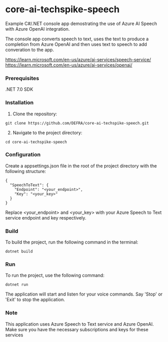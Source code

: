 # core-ai-techspike-speech

Example C#/.NET console app demostrating the use of Azure AI Speech with Azure OpenAI integration.

The console app converts speech to text, uses the text to produce a completion from Azure OpenAI and then uses text to speech to add converation to the app.

https://learn.microsoft.com/en-us/azure/ai-services/speech-service/
https://learn.microsoft.com/en-us/azure/ai-services/openai/

### Prerequisites
.NET 7.0 SDK

### Installation

1. Clone the repository:

```
git clone https://github.com/DEFRA/core-ai-techspike-speech.git
```

2. Navigate to the project directory:

```
cd core-ai-techspike-speech
```

### Configuration
Create a appsettings.json file in the root of the project directory with the following structure:

```
{
  "SpeechToText": {
    "Endpoint": "<your_endpoint>",
    "Key": "<your_key>"
  }
}
```

Replace <your_endpoint> and <your_key> with your Azure Speech to Text service endpoint and key respectively.

### Build
To build the project, run the following command in the terminal:

```
dotnet build
```

### Run
To run the project, use the following command:

```
dotnet run
```

The application will start and listen for your voice commands. Say 'Stop' or 'Exit' to stop the application.

### Note
This application uses Azure Speech to Text service and Azure OpenAI. Make sure you have the necessary subscriptions and keys for these services